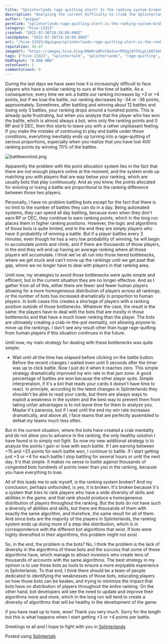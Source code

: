 ```yaml
---
title: "Splinterlands rage quitting alert! Is the ranking system broken?"
description: "Analyzing the current difficulty to climb the Splinterlands ranking, possible reasons and strategies."
author: "quigua"
permlink: "splinterlands-rage-quitting-alert-is-the-ranking-system-broken"
category: "hive-13323"
created: "2022-07-30T18:28:09.000Z"
lastUpdate: "2022-07-30T18:28:09.000Z"
url: "/hive-13323/@quigua/splinterlands-rage-quitting-alert-is-the-ranking-system-broken"
reputation: 54.67
imageUrl: "https://images.hive.blog/DQmRrq9PvCGm3norPRZgj8fFhLpCLK8TeKkVGUhhnVNqcKJ/battle-won-lost.png"
tags: ["hive-13323", "splintertalk", "splinterlands", "rage-quitting", "ranking", "hive-gaming", "blockchaing-gaming"]
hbdPayout: "0.000 HBD"
votesCount: 5
commentsCount: 0
---
```


During the last days we have seen how it is increasingly difficult to face players who have a similar ranking to ours at the time of battle. As a consequence, every time we win a battle our ranking increases by +3 or +4 points, but if we lose the battle, our ranking decreases by -34 or -36 points, approximately. Sometimes, after battling and winning about 12 battles and losing only 3 battles, your ranking drops around a hundred points. This is already quite frustrating, but when you analyze that the player who has won the battle, which is almost always a bot, wins only the ranking points and 0 RP and 0 DEC, then this starts to leave you with a rather unpleasant feeling. If you make the mistake of continuing to play and battle under those conditions, everything inevitably ends up turning into a rage-quitting of serious proportions, especially when you realize that you have lost 400 ranking points by winning 70% of the battles.

![battlewonlost.png](https://images.hive.blog/DQmRrq9PvCGm3norPRZgj8fFhLpCLK8TeKkVGUhhnVNqcKJ/battle-won-lost.png)


Apparently the problem with the point allocation system lies in the fact that there are not enough players online at the moment, and the system ends up matching you with players that are way below your ranking, which are usually bots that play continuously. And as you know, the points allocated for winning or losing a battle are proportional to the ranking difference between those two players.

Personally, I have no problem battling bots except for the fact that there is no limit to the number of battles they can do in a day. Being automated systems, they can spend all day battling, because even when they don't earn RP or DEC, they continue to earn ranking points, which in the long run places them in higher ranking positions. However, the logic and algorithms of those bots is quite limited, and in the end they are simply players who have X probability of winning a battle. But if a player battles every 3 minutes, even though he has a very low probability of winning, he will begin to accumulate points and climb, and if there are thousands of those players, in the end they will end up having an average ranking where all those players will accumulate. I think we've all run into those tiered bottlenecks, where we get stuck and can't move up the rankings until we get past that gap, where we no longer have to deal with players in that ranking area.

Until now, my strategies to avoid those bottlenecks were quite simple and efficient, but in the current situation they are no longer effective. And as I gather from all of this, either there are fewer and fewer human players allowing for a more homogeneous distribution of players across all rankings, or the number of bots has increased dramatically in proportion to human players. In both cases this creates a shortage of players with a ranking position outside of those bottlenecks. Whatever the case, the result is the same: the players have to deal with the bots that are mostly in those bottlenecks and that have a much lower ranking than the player. The bots are ultimately creating a crab-in-the-pot mentality, not allowing anyone to move up the rankings. I don't see any result other than huge rage-quitting from human players if this situation continues in the future.

Until now, my main strategy for dealing with these bottlenecks was quite simple:

- Wait until all the time has elapsed before clicking on the battle button. Before the recent changes I waited even until 5 seconds after the timer was up to click battle. Now I just do it when it reaches zero. This simple strategy dramatically improved my win rate in that jam zone. A good percentage of battles are won because the other player quits. Simple interpretation, if it's a bot that reads your cards it doesn't have time to react. In principle, according to the latest changes in Splinterlands they shouldn't be able to read your cards, but there are always ways to exploit a weakness in the system and the best way to prevent them from taking unfair advantages is to not leave time for them to analyze you. Maybe it's paranoia, but if I wait until the end my win rate increases dramatically, and above all, I face teams that are perfectly assembled to defeat my teams much less often.

But in the current situation, where the bots have created a crab mentality and do not allow you to advance in the ranking, the only healthy solution I have found is to simply not fight. So now my new additional strategy is to analyze the points I gain or lose with each battle. If I am earning between +15 and +25 points for each battle won, I continue to battle. If I start getting just +3 or +4 for each battle I stop battling for several hours or until the next day. It's that simple. It makes no sense to battle against thousands of congested bots hundreds of points lower than you in the ranking, because you have everything to lose.

All of this leads me to ask myself, is the ranking system broken? And my conclusion, perhaps unfounded, is yes, it is broken. It's broken because it's a system that tries to rank players who have a wide diversity of skills and abilities in the game, and that rank should produce a homogeneous distribution of players throughout the ranking. But the bots do not have such a diversity of abilities and skills, but there are thousands of them with exactly the same algorithm, and therefore, the same result for all of them. And since bots are the majority of the players in Splinterlands, the ranking system ends up doing more of a step-like distribution, which is in correspondence with the different bot algorithms that exist. If bots were highly diversified in their algorithms, this problem might not exist.


So, in the end, the problem is the bots? No, I think the problem is the lack of diversity in the algorithms of these bots and the success that some of these algorithms have, which manage to attract investors who create tens of thousands of accounts with the same algorithms. The best strategy in my opinion is to use those bots as tools to ensure a more enjoyable experience in Splinterlands. To that end, I think there should be a team of people dedicated to identifying the weaknesses of those bots, educating players on how those bots can be beaten, and trying to minimize the impact that bots have on distribution of players throughout the entire ranking. On the other hand, bot developers will see the need to update and improve their algorithms more and more, which in the long run will tend to create a diversity of algorithms that will be healthy in the development of the game.

if you have read up to here, wow! Thank you very much. Sorry for the length but this is what happens when I start getting +3 or +4 points per battle.

Greetings to all and I hope to fight with you in [Splinterlands](https://splinterlands.com?ref=quigua)


Posted using [Splintertalk](https://www.splintertalk.io/@quigua/splinterlands-rage-quitting-alert-is-the-ranking-system-broken)